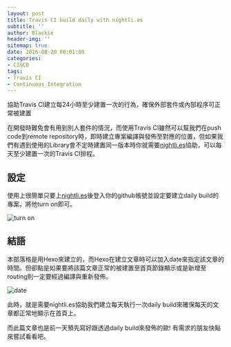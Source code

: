 ```yaml
---
layout: post
title: Travis CI build daily with nightli.es
subtitle: ''
author: Blackie
header-img: ''
sitemap: true
date: 2016-08-20 00:01:00
categories:
- CI&CD
tags: 
- Travis CI
- Continuous Integration
---
```


協助Travis CI建立每24小時至少建置一次的行為，確保外部套件或內部程序可正常被建置

<!-- More -->

在開發時難免會有用到別人套件的情況，而使用Travis CI雖然可以幫我們在push code到remote repository時，即時建立專案編譯與發佈至對應的位置，但如果我們有遇到使用的Library會不定時建置同一版本時你就需要[nightli.es](https://nightli.es/)協助，可以每天至少建置一次的Travis CI排程。

## 設定 ##

使用上很簡單只要上[nightli.es](https://nightli.es/)後登入你的github帳號並設定要建立daily build的專案，將他turn on即可。

![turn on](1.png)

## 結語 ##

本部落格是用Hexo來建立的，而Hexo在建立文章時可以加入date來指定該文章的時間。但卻點是如果要將該篇文章正常的被建置至首頁節錄顯示或是新增至routing則一定要經過編譯與重新發佈。

![date](2.png)

此時，就是需要nightli.es協助我們建立每天執行一次daily build來確保每天的文章都正常地顯示在首頁上。

而此篇文章也是前一天預先寫好跟透過daily build來發佈的歐! 有需求的朋友快點來嘗試看看吧。
